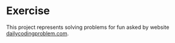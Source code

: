 # Exercise
This project represents solving problems for fun asked by website [dailycodingproblem.com](https://www.dailycodingproblem.com).
